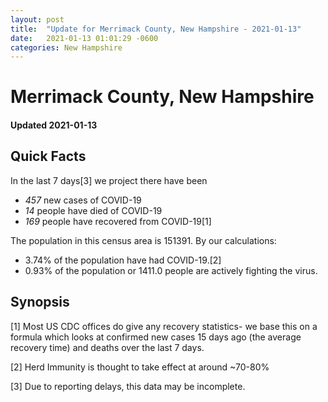 ```yaml
---
layout: post
title:  "Update for Merrimack County, New Hampshire - 2021-01-13"
date:   2021-01-13 01:01:29 -0600
categories: New Hampshire
---
```


# Merrimack County, New Hampshire
#### Updated 2021-01-13

## Quick Facts

In the last 7 days[3] we project there have been
- *457* new cases of COVID-19
- *14* people have died of COVID-19
- *169* people have recovered from COVID-19[1]

The population in this census area is 151391. By our calculations:
- 3.74% of the population have had COVID-19.[2]
- 0.93% of the population or 1411.0 people are actively fighting the virus.

## Synopsis




[1] Most US CDC offices do give any recovery statistics- we base this on a formula which looks at confirmed new cases
15 days ago (the average recovery time) and deaths over the last 7 days.

[2] Herd Immunity is thought to take effect at around ~70-80%

[3] Due to reporting delays, this data may be incomplete.
 
    